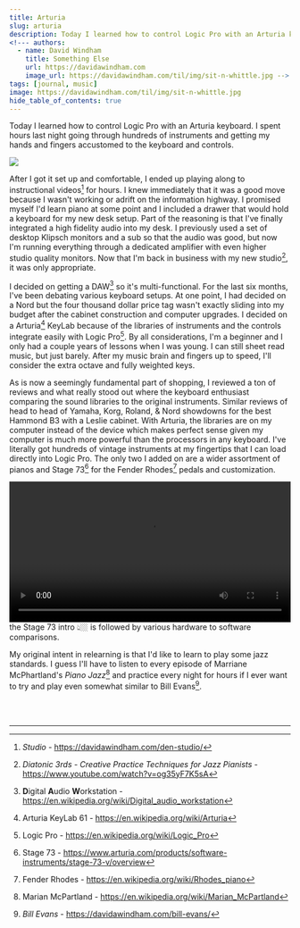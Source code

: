 ```yaml
---
title: Arturia 
slug: arturia
description: Today I learned how to control Logic Pro with an Arturia keyboard
<!--- authors:
  - name: David Windham
    title: Something Else
    url: https://davidawindham.com
    image_url: https://davidawindham.com/til/img/sit-n-whittle.jpg -->
tags: [journal, music]
image: https://davidawindham.com/til/img/sit-n-whittle.jpg
hide_table_of_contents: true
---
```


Today I learned how to control Logic Pro with an Arturia keyboard. I spent hours last night going through hundreds of instruments and getting my hands and fingers accustomed to the keyboard and controls. 

<!-- truncate -->

![](/img/arturia.jpg)

After I got it set up and comfortable, I ended up playing along to instructional videos[^1] for hours. I knew immediately that it was a good move because I wasn't working or adrift on the information highway. I promised myself I'd learn piano at some point and I included a drawer that would hold a keyboard for my new desk setup. Part of the reasoning is that I've finally integrated a high fidelity audio into my desk. I previously used a set of desktop Klipsch monitors and a sub so that the audio was good, but now I'm running everything through a dedicated amplifier with even higher studio quality monitors. Now that I'm back in business with my new studio[^2], it was only appropriate. 

I decided on getting a DAW[^3] so it's multi-functional. For the last six months, I've been debating various keyboard setups. At one point, I had decided on a Nord but the four thousand dollar price tag wasn't exactly sliding into my budget after the cabinet construction and computer upgrades. I decided on a Arturia[^4] KeyLab because of the libraries of instruments and the controls integrate easily with Logic Pro[^5]. By all considerations, I'm a beginner and I only had a couple years of lessons when I was young. I can still sheet read music, but just barely. After my music brain and fingers up to speed, I'll consider the extra octave and fully weighted keys. 



As is now a seemingly fundamental part of shopping, I reviewed a ton of reviews and what really stood out where the keyboard enthusiast comparing the sound libraries to the original instruments. Similar reviews of head to head of Yamaha, Korg, Roland, &  Nord showdowns for the best Hammond B3 with a Leslie cabinet. With Arturia, the libraries are on my computer instead of the device which makes perfect sense given my computer is much more powerful than the processors in any keyboard. I've literally got hundreds of vintage instruments at my fingertips that I can load directly into Logic Pro. The only two I added on are a wider assortment of pianos and Stage 73[^6] for the Fender Rhodes[^7] pedals and customization. 

<video src="https://davidawindham.com/wha/arturia-mix.mp4" width="100%" controls="controls">
</video>
<div style={{display: 'flex',  justifyContent:'center', alignItems:'center', fontSize:'small', marginBottom:'20px'}}>the Stage 73 intro 👆🏼 is followed by various hardware to software comparisons.</div>

My original intent in relearning is that I'd like to learn to play some jazz standards. I guess I'll have to listen to every episode of Marriane McPhartland's _Piano Jazz_[^8] and practice every night for hours if I ever want to try and play even somewhat similar to Bill Evans[^9]. 

<div><br/><br/></div>

---


[^1]: _Studio_ - https://davidawindham.com/den-studio/
[^2]: _Diatonic 3rds - Creative Practice Techniques for Jazz Pianists_ - https://www.youtube.com/watch?v=og35yF7K5sA
[^3]: **D**igital **A**udio **W**orkstation - https://en.wikipedia.org/wiki/Digital_audio_workstation
[^4]: Arturia KeyLab 61 - https://en.wikipedia.org/wiki/Arturia
[^5]: Logic Pro - https://en.wikipedia.org/wiki/Logic_Pro
[^6]: Stage 73 - https://www.arturia.com/products/software-instruments/stage-73-v/overview
[^7]: Fender Rhodes - https://en.wikipedia.org/wiki/Rhodes_piano
[^8]: Marian McPartland - https://en.wikipedia.org/wiki/Marian_McPartland
[^9]: _Bill Evans_ - https://davidawindham.com/bill-evans/

